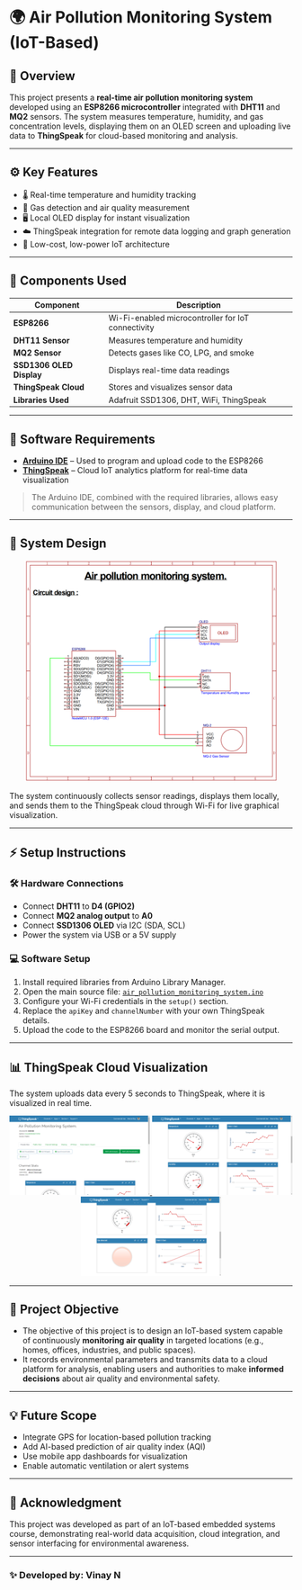 # 🌍 Air Pollution Monitoring System (IoT-Based)

## 📘 Overview  
This project presents a **real-time air pollution monitoring system** developed using an **ESP8266 microcontroller** integrated with **DHT11** and **MQ2** sensors. The system measures temperature, humidity, and gas concentration levels, displaying them on an OLED screen and uploading live data to **ThingSpeak** for cloud-based monitoring and analysis.

---

## ⚙️ Key Features  
- 🌡️ Real-time temperature and humidity tracking  
- 🧪 Gas detection and air quality measurement  
- 🖥️ Local OLED display for instant visualization  
- ☁️ ThingSpeak integration for remote data logging and graph generation  
- 🔌 Low-cost, low-power IoT architecture  

---

## 🧩 Components Used  
| Component | Description |
|------------|-------------|
| **ESP8266** | Wi-Fi-enabled microcontroller for IoT connectivity |
| **DHT11 Sensor** | Measures temperature and humidity |
| **MQ2 Sensor** | Detects gases like CO, LPG, and smoke |
| **SSD1306 OLED Display** | Displays real-time data readings |
| **ThingSpeak Cloud** | Stores and visualizes sensor data |
| **Libraries Used** | Adafruit SSD1306, DHT, WiFi, ThingSpeak |

---

## 🧠 Software Requirements  
- [**Arduino IDE**](https://www.arduino.cc/) – Used to program and upload code to the ESP8266  
- [**ThingSpeak**](https://thingspeak.com/) – Cloud IoT analytics platform for real-time data visualization  

> The Arduino IDE, combined with the required libraries, allows easy communication between the sensors, display, and cloud platform.

---

## 🧱 System Design  
<p align="center">
  <img src="Images/design.png" width="450"/>
</p>

The system continuously collects sensor readings, displays them locally, and sends them to the ThingSpeak cloud through Wi-Fi for live graphical visualization.

---

## ⚡ Setup Instructions  

### 🛠️ Hardware Connections
- Connect **DHT11** to **D4 (GPIO2)**  
- Connect **MQ2 analog output** to **A0**  
- Connect **SSD1306 OLED** via I2C (SDA, SCL)  
- Power the system via USB or a 5V supply  

### 💻 Software Setup
1. Install required libraries from Arduino Library Manager.  
2. Open the main source file: [`air_pollution_monitoring_system.ino`](Code/air_pollution_monitoring_system.ino)  
3. Configure your Wi-Fi credentials in the `setup()` section.  
4. Replace the `apiKey` and `channelNumber` with your own ThingSpeak details.  
5. Upload the code to the ESP8266 board and monitor the serial output.  

---

## 📊 ThingSpeak Cloud Visualization  
The system uploads data every 5 seconds to ThingSpeak, where it is visualized in real time.

<p align="center">
  <a href="https://thingspeak.com/channels/2600368">
     <img src="Images/ThingSpeak_output1.png" width="250"/> 
     <img src="Images/ThingSpeak_output2.png" width="250"/> 
     <img src="Images/ThingSpeak_output3.png" width="250"/>
  </a>
</p>

---

## 🎯 Project Objective  
- The objective of this project is to design an IoT-based system capable of continuously **monitoring air quality** in targeted locations (e.g., homes, offices, industries, and public spaces).  
- It records environmental parameters and transmits data to a cloud platform for analysis, enabling users and authorities to make **informed decisions** about air quality and environmental safety.

---

## 💡 Future Scope  
- Integrate GPS for location-based pollution tracking  
- Add AI-based prediction of air quality index (AQI)  
- Use mobile app dashboards for visualization  
- Enable automatic ventilation or alert systems  
---

## 🏅 Acknowledgment  
This project was developed as part of an IoT-based embedded systems course, demonstrating real-world data acquisition, cloud integration, and sensor interfacing for environmental awareness.

---

### ✨ Developed by: **Vinay N**
